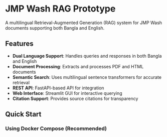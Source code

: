 # JMP Wash RAG Prototype

A multilingual Retrieval-Augmented Generation (RAG) system for JMP Wash documents supporting both Bangla and English.

## Features

- **Dual Language Support**: Handles queries and responses in both Bangla and English
- **Document Processing**: Extracts and processes PDF and HTML documents
- **Semantic Search**: Uses multilingual sentence transformers for accurate retrieval
- **REST API**: FastAPI-based API for integration
- **Web Interface**: Streamlit GUI for interactive querying
- **Citation Support**: Provides source citations for transparency

## Quick Start

### Using Docker Compose (Recommended)

